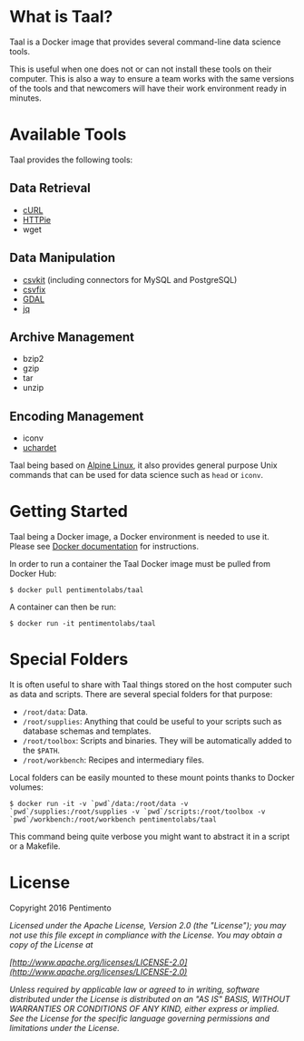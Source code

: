 What is Taal?
=============

Taal is a Docker image that provides several command-line data science tools.

This is useful when one does not or can not install these tools on their computer. This is also a way to ensure
a team works with the same versions of the tools and that newcomers will have their work environment ready in minutes.

Available Tools
===============

Taal provides the following tools:

Data Retrieval
--------------

* [cURL](http://curl.haxx.se/)
* [HTTPie](https://github.com/jkbrzt/httpie)
* wget

Data Manipulation
-----------------

* [csvkit](https://github.com/onyxfish/csvkit) (including connectors for MySQL and PostgreSQL)
* [csvfix](http://neilb.bitbucket.org/csvfix/)
* [GDAL](http://www.gdal.org/)
* [jq](https://stedolan.github.io/jq/)

Archive Management
------------------

* bzip2
* gzip
* tar
* unzip

Encoding Management
-------------------

* iconv
* [uchardet](https://github.com/BYVoid/uchardet)

Taal being based on [Alpine Linux](https://hub.docker.com/_/alpine/), it also provides general purpose Unix commands that can be used for data science such as `head` or `iconv`.

Getting Started
===============

Taal being a Docker image, a Docker environment is needed to use it. Please see
[Docker documentation](https://docs.docker.com/) for instructions.

In order to run a container the Taal Docker image must be pulled from Docker Hub:

    $ docker pull pentimentolabs/taal
    
A container can then be run:

    $ docker run -it pentimentolabs/taal
    
Special Folders
===============

It is often useful to share with Taal things stored on the host computer such as data and scripts. There are several special folders for that purpose:

* `/root/data`: Data.
* `/root/supplies`: Anything that could be useful to your scripts such as database schemas and templates.
* `/root/toolbox`: Scripts and binaries. They will be automatically added to the `$PATH`.
* `/root/workbench`: Recipes and intermediary files.
    
Local folders can be easily mounted to these mount points thanks to Docker volumes:

    $ docker run -it -v `pwd`/data:/root/data -v `pwd`/supplies:/root/supplies -v `pwd`/scripts:/root/toolbox -v `pwd`/workbench:/root/workbench pentimentolabs/taal

This command being quite verbose you might want to abstract it in a script or a Makefile.

License
=======

Copyright 2016 Pentimento

*Licensed under the Apache License, Version 2.0 (the "License");
you may not use this file except in compliance with the License.
You may obtain a copy of the License at*

*[http://www.apache.org/licenses/LICENSE-2.0](http://www.apache.org/licenses/LICENSE-2.0)*

*Unless required by applicable law or agreed to in writing, software   distributed under the License is distributed on an "AS IS" BASIS,
WITHOUT WARRANTIES OR CONDITIONS OF ANY KIND, either express or implied.
See the License for the specific language governing permissions and
limitations under the License.*
